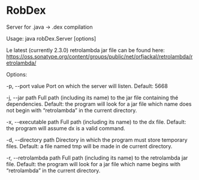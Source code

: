# RobDex
Server for .java -> .dex compilation


Usage: java robDex.Server [options]


Le latest (currently 2.3.0) retrolambda jar file can be found here:
https://oss.sonatype.org/content/groups/public/net/orfjackal/retrolambda/retrolambda/


Options:


-p, --port   value
   Port on which the server will listen.
   Default: 5668


-j, --jar   path
   Full path (including its name) to the jar file containing thé dependencies.
   Default: the program will look for a jar file which name does not begin with “retrolambda” in the current directory.


-x, --executable   path
   Full path (including its name) to the dx file.
   Default: the program will assume dx is a valid command.


-d, --directory   path
   Directory in which the program must store temporary files.
   Default: a file named tmp will be made in de current directory.


-r, --retrolambda path
   Full path (including its name) to the retrolambda jar file.
   Default: the program will look for a jar file which name begins with “retrolambda” in the current directory.

